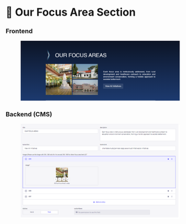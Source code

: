 # 📎 Our Focus Area Section

### **Frontend**

<figure><img src="../../../.gitbook/assets/JBST-Our Focus Area-Section.png" alt=""><figcaption></figcaption></figure>

### Backend (CMS)

<figure><img src="../../../.gitbook/assets/JBST-Our Focus Area-Section-cms.png" alt=""><figcaption></figcaption></figure>
